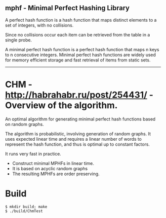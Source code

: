 mphf - Minimal Perfect Hashing Library
--------------------------------------

A perfect hash function is a hash function that maps distinct elements to a set of integers, with no collisions.

Since no collisions occur each item can be retrieved from the table in a single probe.

A minimal perfect hash function is a perfect hash function that maps n keys to n consecutive integers. 
Minimal perfect hash functions are widely used for memory efficient storage and fast retrieval of items from static sets.

**********
CHM - http://habrahabr.ru/post/254431/ - Overview of the algorithm.
===

An optimal algorithm for generating minimal perfect hash functions based on random graphs.

The algorithm is probabilistic, involving generation of random graphs.
It uses expected linear time and requires a linear number of words to represent the hash function, and thus is optimal up to constant factors.

It runs very fast in practice.

- Construct minimal MPHFs in linear time. 
- It is based on acyclic random graphs 
- The resulting MPHFs are order preserving.

Build
===

    $ mkdir build; make
    $ ./build/ChmTest
